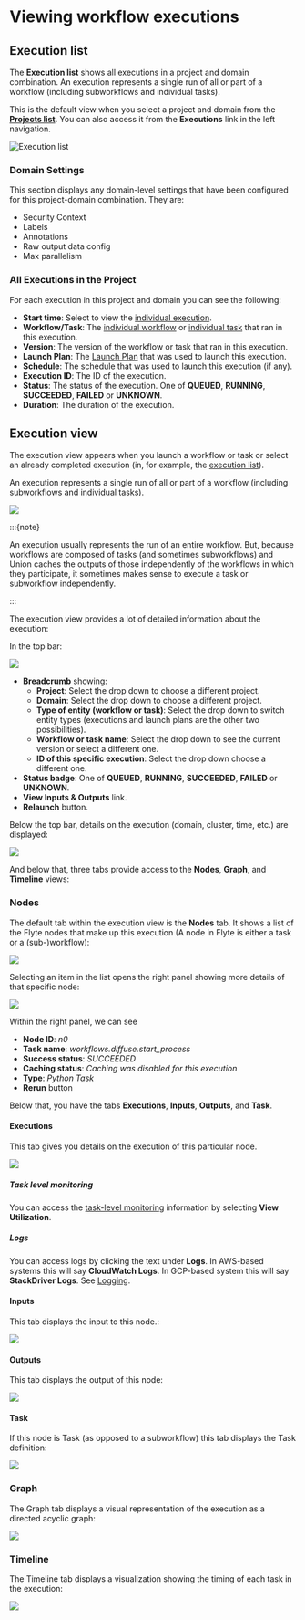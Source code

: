 # Viewing workflow executions

## Execution list

The **Execution list** shows all executions in a project and domain combination.
An execution represents a single run of all or part of a workflow (including subworkflows and individual tasks).

This is the default view when you select a project and domain from the [**Projects list**](index).
You can also access it from the **Executions** link in the left navigation.

![Execution list](/_static/images/execution-list.png)

### Domain Settings

This section displays any domain-level settings that have been configured for this project-domain combination. They are:

* Security Context
* Labels
* Annotations
* Raw output data config
* Max parallelism

### All Executions in the Project

For each execution in this project and domain you can see the following:

* **Start time**: Select to view the [individual execution](#execution-view).
* **Workflow/Task**: The [individual workflow](viewing-workflows) or [individual task](../tasks/viewing-tasks) that ran in this execution.
* **Version**: The version of the workflow or task that ran in this execution.
* **Launch Plan**: The [Launch Plan](../launch-plans/viewing-launch-plans) that was used to launch this execution.
* **Schedule**: The schedule that was used to launch this execution (if any).
* **Execution ID**: The ID of the execution.
* **Status**: The status of the execution. One of **QUEUED**, **RUNNING**, **SUCCEEDED**, **FAILED** or **UNKNOWN**.
* **Duration**: The duration of the execution.


## Execution view

The execution view appears when you launch a workflow or task or select an already completed execution (in, for example, the [execution list](#execution-list)).

An execution represents a single run of all or part of a workflow (including subworkflows and individual tasks).

![](/_static/images/execution-view.png)

:::{note}

An execution usually represents the run of an entire workflow.
But, because workflows are composed of tasks (and sometimes subworkflows) and Union caches the outputs of those independently of the workflows in which they participate, it sometimes makes sense to execute a task or subworkflow independently.

:::

The execution view provides a lot of detailed information about the execution:

In the top bar:

![](/_static/images/execution-view-topbar.png)

* **Breadcrumb** showing:
  * **Project**:
  Select the drop down to choose a different project.
  * **Domain**:
  Select the drop down to choose a different project.
  * **Type of entity (workflow or task)**:
  Select the drop down to switch entity types (executions and launch plans are the other two possibilities).
  * **Workflow or task name**:
  Select the drop down to see the current version or select a different one.
  * **ID of this specific execution**:
  Select the drop down choose a different one.
* **Status badge**:
One of **QUEUED**, **RUNNING**, **SUCCEEDED**, **FAILED** or **UNKNOWN**.
* **View Inputs & Outputs** link.
* **Relaunch** button.

Below the top bar, details on the execution (domain, cluster, time, etc.) are displayed:

![](/_static/images/execution-view-info.png)

And below that, three tabs provide access to the **Nodes**, **Graph**, and **Timeline** views:

### Nodes

The default tab within the execution view is the **Nodes** tab.
It shows a list of the Flyte nodes that make up this execution (A node in Flyte is either a task or a (sub-)workflow):

![](/_static/images/execution-view-nodes.png)

Selecting an item in the list opens the right panel showing more details of that specific node:

![](/_static/images/execution-view-right-panel.png)

Within the right panel, we can see

* **Node ID**: _n0_
* **Task name**: _workflows.diffuse.start_process_
* **Success status**: _SUCCEEDED_
* **Caching status**: _Caching was disabled for this execution_
* **Type**: _Python Task_
* **Rerun** button

Below that, you have the tabs **Executions**, **Inputs**, **Outputs**, and **Task**.

#### Executions

This tab gives you details on the execution of this particular node.

![](/_static/images/execution-view-right-panel-executions.png)

##### Task level monitoring

You can access the [task-level monitoring](../tasks/task-hardware-environment/task-level-monitoring) information by selecting **View Utilization**.

##### Logs

You can access logs by clicking the text under **Logs**.
In AWS-based systems this will say **CloudWatch Logs**.
In GCP-based system this will say **StackDriver Logs**. See [Logging](../tasks/viewing-logs).

#### Inputs

This tab displays the input to this node.:

![](/_static/images/execution-view-right-panel-inputs.png)

#### Outputs

This tab displays the output of this node:

![](/_static/images/execution-view-right-panel-outputs.png)

#### Task

If this node is Task (as opposed to a subworkflow) this tab displays the Task definition:

![](/_static/images/execution-view-right-panel-task.png)

### Graph

The Graph tab displays a visual representation of the execution as a directed acyclic graph:

![](/_static/images/execution-view-graph.png)

### Timeline

The Timeline tab displays a visualization showing the timing of each task in the execution:

![](/_static/images/execution-view-timeline.png)
